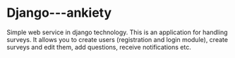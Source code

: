 # Django---ankiety


Simple web service in django technology.
This is an application for handling surveys.
It allows you to create users (registration and login module), create surveys and edit them, add questions, receive notifications etc.
